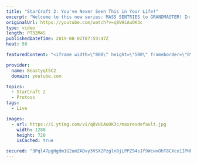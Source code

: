 ```yaml
---
title: "StarCraft 2: You've Never Seen This in Your Life!"
excerpt: "Welcome to this new series: MASS SENTRIES to GRANDMASTER! In this series, we will see how far I can get by playing ONLY Sentries on the ladder in ALL Protoss matchups!  You've probably seen a lot of things in your life. You've probably seen a lot of things in StarCraft 2. But I can guarantee that you've"
originalUrl: https://youtube.com/watch?v=q8VHiAuOK3c
type: video
length: PT32M4S
publishedDateTime: 2019-08-02T07:59:47Z
heat: 50

featuredContent: "<iframe width=\"800\" height=\"500\" frameborder=\"0\" src=\"https://www.youtube.com/embed/q8VHiAuOK3c\" allow=\"accelerometer; autoplay; encrypted-media; gyroscope; picture-in-picture\" allowfullscreen></iframe>"

provider:
  name: BeastyqtSC2
  domain: youtube.com

topics:
  - StarCraft 2
  - Protoss
tags:
  - Live

images:
  - url: https://i.ytimg.com/vi/q8VHiAuOK3c/maxresdefault.jpg
    width: 1280
    height: 720
    isCached: true

secured: "3Pql47pgHgdm1G2umZADvy3VSX2Pzgln8jLPPZ94sJf9WcwvOhT8CXcx1IPNNdtQxLAtkj+e8x6UILtLMskuiQnL001rYoQJ5Rm1HBQ5OuEL5bazIDyqzKzNxWiPDTtX4O7sdvPCzYFWuraLe61/U1s4QKfSIvQuOBDCDtLK1mwjI6egv8H62HU21aKsCmN/LwZ+9FLbBozAlkN5VbZIuJx2tj8IaPvpdbnw7mhrNGFq7xfr9xstxK5/0ZaURRA2nPLlpPKrftTYaL45k801RkrlyOQcTpQwVAjLeoU+nR6tZNj2xoYggAuB9vQE+V9DK9QRKLzCeA4wpr90BlBSAQjddUJ1lbREla0lir1Uje0ZSReCFualY+BKVPUwWaTzMNcRZmLjGI5ZnpUpdAY1uROJX5QN6DY8p10EX6hCnQk=;OfA96qBhbcQeDEvyDjhtqA=="
---
```


